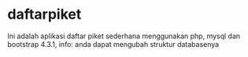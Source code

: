 # daftarpiket
Ini adalah aplikasi daftar piket sederhana menggunakan php, mysql dan bootstrap 4.3.1, info: anda dapat mengubah struktur databasenya

